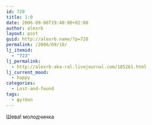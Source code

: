 ```yaml
---
id: 728
title: 1:0
date: 2006-09-06T19:40:00+02:00
author: alexrb
layout: post
guid: http://alexrb.name/?p=728
permalink: /2006/09/10/
lj_itemid:
  - "723"
lj_permalink:
  - http://alexrb-aka-ral.livejournal.com/185261.html
lj_current_mood:
  - happy
categories:
  - Lost-and-found
tags:
  - футбол
---
```

Шева! молодчинка